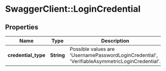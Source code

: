 # SwaggerClient::LoginCredential

## Properties
Name | Type | Description | Notes
------------ | ------------- | ------------- | -------------
**credential_type** | **String** | Possible values are &#39;UsernamePasswordLoginCredential&#39;, &#39;VerifiableAsymmetricLoginCredential&#39;. | 


